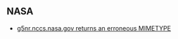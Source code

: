 


## NASA

- [g5nr.nccs.nasa.gov returns an erroneous MIMETYPE](https://github.com/GSA/site-scanning/issues/661)


